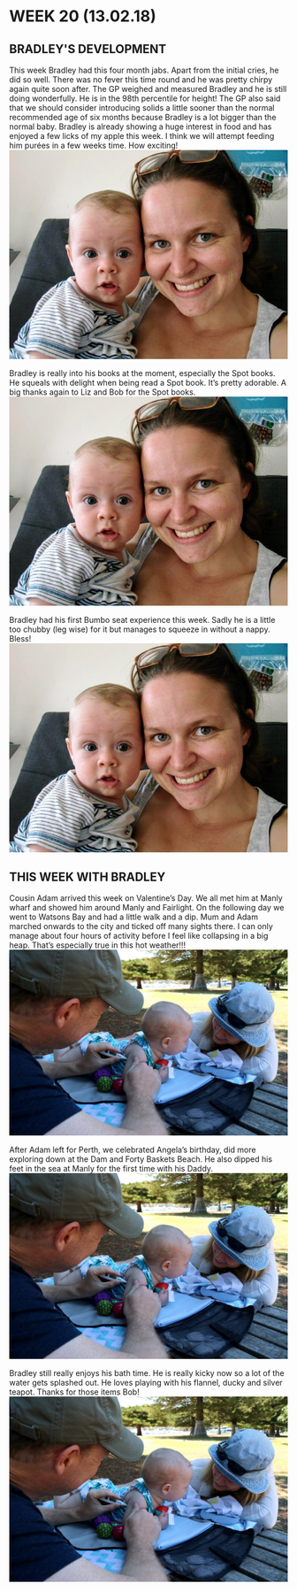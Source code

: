 # WEEK 20 (13.02.18)

## BRADLEY'S DEVELOPMENT
This week Bradley had this four month jabs. Apart from the initial cries, he did so well. There was no fever this time round and he was pretty chirpy again quite soon after. The GP weighed and measured Bradley and he is still doing wonderfully. He is in the 98th percentile for height! The GP also said that we should consider introducing solids a little sooner than the normal recommended age of six months because Bradley is a lot bigger than the normal baby. Bradley is already showing a huge interest in food and has enjoyed a few licks of my apple this week. I think we will attempt feeding him purées in a few weeks time. How exciting! 
![IMG_7347.jpg](IMG_7347.jpg "IMG_7347.jpg")

Bradley is really into his books at the moment, especially the Spot books. He squeals with delight when being read a Spot book. It’s pretty adorable. A big thanks again to Liz and Bob for the Spot books. 
![IMG_7347.jpg](IMG_7347.jpg "IMG_7347.jpg")

Bradley had his first Bumbo seat experience this week. Sadly he is a little too chubby (leg wise) for it but manages to squeeze in without a nappy. Bless! 
![IMG_7347.jpg](IMG_7347.jpg "IMG_7347.jpg")

## THIS WEEK WITH BRADLEY
Cousin Adam arrived this week on Valentine’s Day. We all met him at Manly wharf and showed him around Manly and Fairlight. On the following day we went to Watsons Bay and had a little walk and a dip. Mum and Adam marched onwards to the city and ticked off many sights there. I can only manage about four hours of activity before I feel like collapsing in a big heap. That’s especially true in this hot weather!!! 
![IMG_6250.jpg](IMG_6250.jpg "IMG_6250.jpg")

After Adam left for Perth, we celebrated Angela’s birthday, did more exploring down at the Dam and Forty Baskets Beach. He also dipped his feet in the sea at Manly for the first time with his Daddy. 
![IMG_6250.jpg](IMG_6250.jpg "IMG_6250.jpg")

Bradley still really enjoys his bath time. He is really kicky now so a lot of the water gets splashed out. He loves playing with his flannel, ducky and silver teapot. Thanks for those items Bob! 
![IMG_6250.jpg](IMG_6250.jpg "IMG_6250.jpg")
